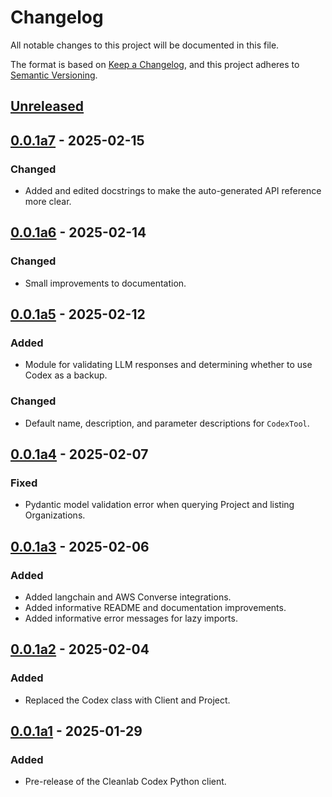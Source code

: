 # Changelog

All notable changes to this project will be documented in this file.

The format is based on [Keep a Changelog](https://keepachangelog.com/en/1.1.0/),
and this project adheres to [Semantic Versioning](https://semver.org/spec/v2.0.0.html).

## [Unreleased]

## [0.0.1a7] - 2025-02-15

### Changed

- Added and edited docstrings to make the auto-generated API reference more clear.

## [0.0.1a6] - 2025-02-14

### Changed

- Small improvements to documentation.


## [0.0.1a5] - 2025-02-12

### Added

- Module for validating LLM responses and determining whether to use Codex as a backup.

### Changed

- Default name, description, and parameter descriptions for `CodexTool`.

## [0.0.1a4] - 2025-02-07

### Fixed

- Pydantic model validation error when querying Project and listing Organizations.

## [0.0.1a3] - 2025-02-06

### Added

- Added langchain and AWS Converse integrations.
- Added informative README and documentation improvements.
- Added informative error messages for lazy imports.

## [0.0.1a2] - 2025-02-04

### Added

- Replaced the Codex class with Client and Project.

## [0.0.1a1] - 2025-01-29

### Added

- Pre-release of the Cleanlab Codex Python client.

[Unreleased]: https://github.com/cleanlab/cleanlab-codex/compare/v0.0.1a7...HEAD
[0.0.1a7]: https://github.com/cleanlab/cleanlab-codex/compare/v0.0.1a6...v0.0.1a7
[0.0.1a6]: https://github.com/cleanlab/cleanlab-codex/compare/v0.0.1a5...v0.0.1a6
[0.0.1a5]: https://github.com/cleanlab/cleanlab-codex/compare/v0.0.1a4...v0.0.1a5
[0.0.1a4]: https://github.com/cleanlab/cleanlab-codex/compare/v0.0.1a3...v0.0.1a4
[0.0.1a3]: https://github.com/cleanlab/cleanlab-codex/compare/v0.0.1a2...v0.0.1a3
[0.0.1a2]: https://github.com/cleanlab/cleanlab-codex/compare/v0.0.1a1...v0.0.1a2
[0.0.1a1]: https://github.com/cleanlab/cleanlab-codex/compare/267a93300f77c94e215d7697223931e7926cad9e...v0.0.1a1